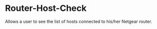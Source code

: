 Router-Host-Check
=================

Allows a user to see the list of hosts connected to his/her Netgear router.
